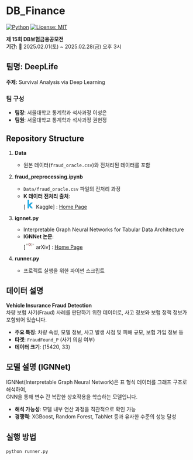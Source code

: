 # DB_Finance  
[![Python](https://img.shields.io/badge/Made%20with-Python-blue.svg?logo=python)]()
[![License: MIT](https://img.shields.io/badge/License-MIT-yellow.svg)]()

**제 15회 DB보험금융공모전**  
**기간:** 📅 2025.02.01(토) ~ 2025.02.28(금) 오후 3시
  
  
## 팀명: DeepLife
**주제:** Survival Analysis via Deep Learning

### 팀 구성
- **팀장**: 서울대학교 통계학과 석사과정 이성은  
- **팀원**: 서울대학교 통계학과 석사과정 권헌정  

  
## Repository Structure

1. **Data**  
   - 원본 데이터(`fraud_oracle.csv`)와 전처리된 데이터를 포함

2. **fraud_preprocessing.ipynb**  
   - `Data/fraud_oracle.csv` 파일의 전처리 과정  
   - **K 데이터 전처리 출처**:  
     [<img src="./Images/Kaggle.png" width="25" alt="Kaggle Logo"/> Kaggle] : [Home Page](https://www.kaggle.com/code/hobeomlee/fraud-detection-modeling-guidebook-a-to-z)

3. **ignnet.py**  
   - Interpretable Graph Neural Networks for Tabular Data Architecture  
   - **IGNNet 논문**:  
     [<img src="./Images/arxiv.jpg" width="25" alt="arXiv Logo"/> arXiv] : [Home Page](https://arxiv.org/abs/2308.08945)

4. **runner.py**  
   - 프로젝트 실행을 위한 파이썬 스크립트

  
## 데이터 설명
**Vehicle Insurance Fraud Detection**  
차량 보험 사기(Fraud) 사례를 판단하기 위한 데이터로, 사고 정보와 보험 정책 정보가 포함되어 있습니다.

- **주요 특징**: 차량 속성, 모델 정보, 사고 발생 시점 및 피해 규모, 보험 가입 정보 등  
- **타겟**: `FraudFound_P` (사기 의심 여부)  
- **데이터 크기**: (15420, 33)

  
## 모델 설명 (IGNNet)
IGNNet(Interpretable Graph Neural Network)은 표 형식 데이터를 그래프 구조로 해석하여,  
GNN을 통해 변수 간 복잡한 상호작용을 학습하는 모델입니다.

- **해석 가능성**: 모델 내부 연산 과정을 직관적으로 확인 가능  
- **경쟁력**: XGBoost, Random Forest, TabNet 등과 유사한 수준의 성능 달성

  
## 실행 방법
```bash
python runner.py
